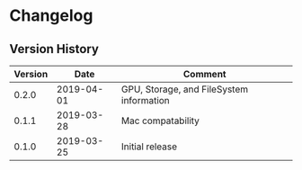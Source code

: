 # Changelog

## Version History

| Version | Date       | Comment                                  |
| ------- | ---------- | ---------------------------------------- |
| 0.2.0   | 2019-04-01 | GPU, Storage, and FileSystem information |
| 0.1.1   | 2019-03-28 | Mac compatability                        |
| 0.1.0   | 2019-03-25 | Initial release                          |

